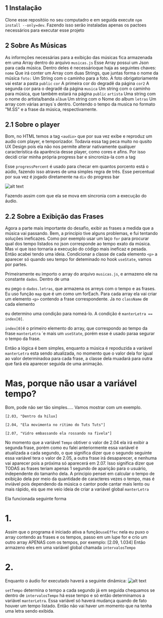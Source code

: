 ## 1 Instalação

Clone esse repositóio no seu computadro e em seguida execute ```npm install --only=dev```. Fazendo isso
serão instaladas apenas os pactoes necessários para executar esse projeto

## 2 Sobre As Músicas

As informções necessárias para a exibição das músicas fica armazenada em uma Array dentro do arquivo ```musicas.js```
Esse Array possui um Json para cada música. Dentro deles é necessárioque haja as seguintes chaves:
```nome``` Que irá conter um Array com duas Strings, que juntas forma o nome da música
```foto:``` Um String com o caminho para a foto. A foto obrigatoriamente vai estar a pasta `public` 
```cor``` A primeira cor do degradê da página
```cor2``` A segunda cor para o degradê da página
```musica``` Um string com o  caminho para música, que também estará na página `public`
```artista``` Uma string com o nome do artista/banda
```album``` Um string com o Nome do album
```letras``` Um array com várias arrays´s dentro. Contendo o tempo da musica no formato "M.SS" 
e a frase da música, respectivamente.

## 2.1 Sobre o player

Bom, no HTML temos a tag ```<audio>``` que por sua vez exibe e reproduz um audio com player, e temporizador. 
Todavia essa tag peca muito no qusito UX Design pois ela não nos permite alterar nativamente 
qualquer característica da aparência desse player, como cores e afins. Por isso decidi criar minha própria progress bar
e sincroniza-la com a tag <audio> por meiodo evento ```audionewupdate```. Esse evento é disparado 4 vezes por segundo.  
![alt text](image.png)

Esse ```progressPercent``` é usado para checar em quantos porcento está o aúdio, fazendo isso atraves 
de uma simples regra de três. Esse percentual por sua vez é jogado diretamente na ``div`` do progress bar

![alt text](image-1.png)

Fazendo assim com que ela se mova em sincronia com a execução do áudio.

## 2.2 Sobre a Exibição das Frases

Agora a parte mais importante do desafio, exibir as frases a medida que a música vai passando.
Bem, a princípio tive alguns problemas, e fui tentando soluções ineficazes. Como por exemplo usar um laço ``for``
para procurar qual dos tempo listados no json corresponde ao tempo exato da música. Mas vi que isso tornaria 
a execução do código mais ineficaz e pesada. Então acabei tendo uma ideia. Condicionar a classe de cada elemento ``<p>``
a aparecer só quando seu tempo for deteminado no hook ``useState``, vamos por partes.

Primeiramente eu importo o array do arquivo ```musicas.js```, e armazeno ele na constante ``dados``.
Dentro de uma <div> eu pego o `dados.letras`, que armazena os arreys com o tempo 
e as frases. Eu uso função ``map`` que é um como um forEach. Para cada array ela vai criar um elemento
``<p>`` contendo a frase correspondente. Ja no ``className`` de cada elemento <p> eu determino uma condição 
para nomeá-lo. A condição é ```manterLetra == index[0]```.

```index[0]```é o primeiro elemento do array, que correspondo ao tempo da frase
```manterLetra``` ´e mais um `useState`, porém esse é usado paraa segurar o tempo da frase.

Então a lógica é bem simples, enquanto a música é repoduzida a variável ``manterLetra`` esta sendo atualizada,
no momento que o valor dela for igual ao valor determinadoa para cada frase, a classe dela muadará para
outra que fará ela aparecer seguida de uma animação. 

# Mas, porque não usar a variável tempo?

Bom, pode não ser tão simples.....
Vamos mostrar com um exemplo.

```[2.03, "Dentro da hilux]```

```[2.04, "Ela movimenta no rítimo do Tuts Tuts"]```

```[2.07, "Vidro embassando ela rossando na fivela"]```


No momento que a variável ``Tempo`` obtiver o valor de 2.04 ela irá exibir a segunda frase, 
porém como eu falei anteriormente essa variável é atualizada a cada segundo, o que significa dizer 
que o segundo seguinte essa variável tera o valor de 2.05, a outra frase irá desaparecer, e nenhuma vai aparecer
pois a próxima só aparecerá em 2.07. Isso significa dizer que TODAS as frases teriam apenas 1 segundo
de aparição para o usuário, independente do tamanho dela. 
A principio pensei em calcular o tempo de exibição dela por meio da quantidade de caracteres vezes o tempo, mas é inviável pois dependendo da música o cantor pode cantar mais lento ou mais rápido, eis que me veio ideia de criar 
a variável global ```manterLetra``` 

Ela funcionada seguinte forma

# 1.
Assim que o programa é iniciado ativa a função``useEffec`` nela eu puxo o array contendo as frases e os 
tempos, passo em um lupe for e crio um outro array APENAS com os tempos, por exemplo: [2.09, 1.034] 
Então armazeno eles em uma variável global chamada ``intervalosTempo``
# 2.
Enquanto o áudio for executado haverá a seguinte dinâmica:
![alt text](image-2.png)

``setTempo`` determina o tempo a cada segundo já em seguida chequamos se dentro de ``intervalosTempo`` há 
esse tempo e só então determinamos a variável ```manterLetra```.
Essa variável só haverá mudança quando de fato houver um tempo listado. Então não vai haver um momento 
que na tenha uma letra sendo exibida.  
